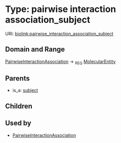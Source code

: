 
# Type: pairwise interaction association_subject




URI: [biolink:pairwise_interaction_association_subject](https://w3id.org/biolink/vocab/pairwise_interaction_association_subject)


## Domain and Range

[PairwiseInteractionAssociation](PairwiseInteractionAssociation.md) ->  <sub>REQ</sub> [MolecularEntity](MolecularEntity.md)

## Parents

 *  is_a: [subject](subject.md)

## Children


## Used by

 * [PairwiseInteractionAssociation](PairwiseInteractionAssociation.md)
